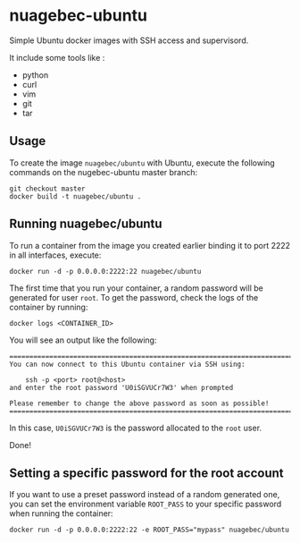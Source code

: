 nuagebec-ubuntu
============

Simple Ubuntu docker images with SSH access and supervisord.

It include some tools like :

- python
- curl
- vim
- git
- tar

Usage
-----

To create the image `nuagebec/ubuntu` with Ubuntu, 
execute the following commands on the nugebec-ubuntu master branch:
	
	git checkout master
	docker build -t nuagebec/ubuntu .
	
Running nuagebec/ubuntu
--------------------

To run a container from the image you created earlier binding it to port 2222 in
all interfaces, execute:

	docker run -d -p 0.0.0.0:2222:22 nuagebec/ubuntu

The first time that you run your container, a random password will be generated
for user `root`. To get the password, check the logs of the container by running:

	docker logs <CONTAINER_ID>

You will see an output like the following:

	========================================================================
	You can now connect to this Ubuntu container via SSH using:

	    ssh -p <port> root@<host>
	and enter the root password 'U0iSGVUCr7W3' when prompted

	Please remember to change the above password as soon as possible!
	========================================================================

In this case, `U0iSGVUCr7W3` is the password allocated to the `root` user.

Done!


Setting a specific password for the root account
------------------------------------------------

If you want to use a preset password instead of a random generated one, you can
set the environment variable `ROOT_PASS` to your specific password when running the container:

	docker run -d -p 0.0.0.0:2222:22 -e ROOT_PASS="mypass" nuagebec/ubuntu

